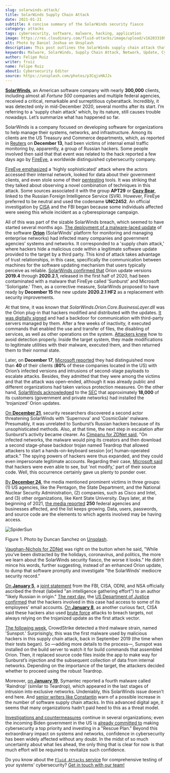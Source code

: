 ```yaml
---
slug: solarwinds-attack/
title: SolarWinds Supply Chain Attack
date: 2021-01-21
subtitle: A concise summary of the SolarWinds security fiasco
category: attacks
tags: cybersecurity, software, malware, hacking, application
image: https://res.cloudinary.com/fluid-attacks/image/upload/v1620331098/blog/solarwinds-attack/cover_bvibqb.webp
alt: Photo by Daniel Joshua on Unsplash
description: This post outlines the SolarWinds supply chain attack that has affected multiple companies and federal agencies in recent months.
keywords: Malware, SolarWinds, Supply Chain Attack, Network, Update, Cybersecurity, Hacking, Ethical Hacking, Pentesting
author: Felipe Ruiz
writer: fruiz
name: Felipe Ruiz
about1: Cybersecurity Editor
source: https://unsplash.com/photos/p3CqjxHAJJs
---
```


[**SolarWinds**](https://en.wikipedia.org/wiki/SolarWinds), an American
software company with nearly **300,000** clients, including almost all
*Fortune 500* companies and multiple federal agencies, received a
critical, remarkable and surreptitious cyberattack. Incredibly, it was
detected only in mid-December 2020, several months after its start. I’m
referring to a 'supply chain attack' which, by its nature, still causes
trouble nowadays. Let’s summarize what has happened so far.

SolarWinds is a company focused on developing software for organizations
to help manage their systems, networks, and infrastructure. Among its
clients are the US Treasury and Commerce departments, which, as reported
in
[Reuters](https://www.reuters.com/article/us-usa-cyber-amazon-com-exclsuive-idUSKBN28N0PG)
on **December 13**, had been victims of internal email traffic
monitoring by, apparently, a group of Russian hackers. Some people
involved then said that that event was related to the hack reported a
few days ago by [FireEye](https://www.fireeye.com/), a worldwide
distinguished cybersecurity company.

[FireEye emphasized](https://www.zdnet.com/article/fireeye-one-of-the-worlds-largest-security-firms-discloses-security-breach/)
a 'highly sophisticated' attack
where the actors accessed their internal network,
looked for data about their government clients,
and even stole some of their [pentesting](../../solutions/penetration-testing/)
tools.
It was striking that they talked about
observing a novel combination of techniques
in this attack.
Some sources associated it with the group **APT29**
or [**Cozy Bear**](https://en.wikipedia.org/wiki/Cozy_Bear),
linked to the Russian Foreign Intelligence Service (SVR).
However,
FireEye preferred to be neutral
and used the codename **UNC2452**.
An official investigation by [CISA](https://www.cisa.gov/) and the FBI began
because some individuals affected were seeing this whole incident
as a cyberespionage campaign.

All of this was part of the sizable SolarWinds breach, which seemed to
have started several months ago. [The deployment of a malware-laced
update](https://www.zdnet.com/article/microsoft-fireeye-confirm-solarwinds-supply-chain-attack/)
of the software [**Orion**](https://www.solarwinds.com/solutions/orion)
(SolarWinds' platform for monitoring and managing enterprise networks)
had infected many companies and government agencies' systems and
networks. It corresponded to a 'supply chain attack,' where hackers hide
a malicious code within a legitimate software update provided to the
target by a third party. This kind of attack takes advantage of trust
relationships, in this case, specifically the communication between
machines for the software updating mechanism that users typically
perceive as reliable. [SolarWinds confirmed
that](https://www.zdnet.com/article/microsoft-fireeye-confirm-solarwinds-supply-chain-attack/)
Orion update versions **2019.4** through **2020.2.1**, released in the
first half of 2020, had been contaminated with a malware that FireEye
called 'Sunburst' and Microsoft 'Solorigate.' Then, as a corrective
measure, SolarWinds proposed to have ready by **December 15** the new
update **2020.2.1 HF2** as a replacement with security improvements.

At that time, it was known that
*SolarWinds.Orion.Core.BusinessLayer.dll* was the Orion plug-in that
hackers modified and distributed with the updates. [It was digitally
signed](https://www.csoonline.com/article/3601508/solarwinds-supply-chain-attack-explained-why-organizations-were-not-prepared.html)
and had a backdoor for communication with third-party servers managed by
them. After a few weeks of inactivity, it executed commands that enabled
the use and transfer of files, the disabling of services, as well as
other operations on the system. [Attackers
knew](https://www.csoonline.com/article/3601508/solarwinds-supply-chain-attack-explained-why-organizations-were-not-prepared.html)
how to avoid detection properly. Inside the target system, they made
modifications to legitimate utilities with their malware, executed them,
and then returned them to their normal state.

Later, on **December 17**, [Microsoft
reported](https://blogs.microsoft.com/on-the-issues/2020/12/17/cyberattacks-cybersecurity-solarwinds-fireeye/)
they had distinguished more than **40** of their clients (**80%** of
these companies located in the US) with Orion’s infected versions and
intrusions of second-stage payloads to escalate attacks. Besides, they
admitted that they were among the victims and that the attack was
open-ended, although it was already public and different organizations
had taken various protection measures. On the other hand, [SolarWinds
acknowledged](https://www.zdnet.com/article/microsoft-says-it-identified-40-victims-of-the-solarwinds-hack/)
to the [SEC](https://www.sec.gov/) that approximately **18,000** of its
customers (government and private networks) had installed the
'trojanized' Orion updates.

[On **December
21**](https://www.zdnet.com/article/a-second-hacking-group-has-targeted-solarwinds-systems/),
security researchers discovered a second actor threatening SolarWinds
with 'Supernova' and 'CosmicGale' malware. Presumably, it was unrelated
to Sunburst’s Russian hackers because of its unsophisticated methods.
Also, at that time, the next step in escalation after Sunburst’s
activity became clearer. As [Cimpanu for ZDNet
said](https://www.zdnet.com/article/a-second-hacking-group-has-targeted-solarwinds-systems/),
"On infected networks, the malware would ping its creators and then
download a second stage-phase backdoor trojan named Teardrop that
allowed attackers to start a hands-on-keyboard session \[or\]
human-operated attack." The spying powers of hackers were thus expanded,
and they could even impersonate legitimate accounts. Regarding their
case, [Microsoft
said](https://msrc-blog.microsoft.com/2020/12/31/microsoft-internal-solorigate-investigation-update/)
that hackers were even able to see, but 'not modify,' part of their
source code. Well, this occurrence certainly gave us plenty to ponder
over.

[By **December
24**](https://www.businessinsider.com/solarwinds-hack-explained-government-agencies-cyber-security-2020-12),
the media mentioned prominent victims in three groups: (1) US agencies,
like the Pentagon, the State Department, and the National Nuclear
Security Administration, (2) companies, such as Cisco and Intel, and (3)
other organizations, like Kent State University. Days later, at the
beginning of 2021, [the media
reported](https://www.theverge.com/2021/1/2/22210667/solarwinds-hack-worse-government-microsoft-cybersecurity)
**250** federal agencies and businesses affected, and the list keeps
growing. Data, users, passwords, and source code are the elements to
which agents involved may be having access.

<div class="imgblock">

![SpiderSun](https://res.cloudinary.com/fluid-attacks/image/upload/v1620331098/blog/solarwinds-attack/spidersun_o69dv8.webp)

<div class="title">

Figure 1. Photo by Duncan Sanchez on
[Unsplash](https://unsplash.com/photos/QnT6nCctSz0).

</div>

</div>

[Vaughan-Nichols for
ZDNet](https://www.zdnet.com/article/solarwinds-the-more-we-learn-the-worse-it-looks/)
was right on the button when he said, "While you’ve been distracted by
the holidays, coronavirus, and politics, the more we learn about the
SolarWinds security fiasco, the worse it looks." He didn’t mince his
words, further suggesting, instead of an enhanced Orion update, to dump
that software promptly and investigate "the SolarWinds' mediocre
security record."

[On **January
5**](https://www.zdnet.com/article/us-government-formally-blames-russia-for-solarwinds-hack/),
a [joint
statement](https://www.cisa.gov/news/2021/01/05/joint-statement-federal-bureau-investigation-fbi-cybersecurity-and-infrastructure)
from the FBI, CISA, ODNI, and NSA officially ascribed the threat
(labeled "an intelligence gathering effort") to an author "likely
Russian in origin." [The next
day](https://www.zdnet.com/article/solarwinds-fallout-doj-says-hackers-accessed-its-microsoft-o365-email-server/),
the [US Department of Justice
confirmed](https://www.justice.gov/opa/pr/department-justice-statement-solarwinds-update)
that the hackers involved in this case had access to some of its
employees' email accounts. [On **January
8**](https://www.zdnet.com/article/cisa-solarwinds-hackers-also-used-password-guessing-to-breach-targets/),
as another curious fact, CISA said these hackers also used [brute
force](../pass-cracking/) attacks to breach targets, not always relying
on the trojanized update as the first attack vector.

[The following
week](https://www.zdnet.com/article/third-malware-strain-discovered-in-solarwinds-supply-chain-attack/),
CrowdStrike detected a third malware strain, named 'Sunspot.'
Surprisingly, this was the first malware used by malicious hackers in
this supply chain attack, back in September 2019 (the time when their
tests began). So —adding more details to the process—, Sunspot was
installed on the build server to watch it for build commands that
assembled Orion. Then, it replaced source code files inside the app to
make way for Sunburst’s injection and the subsequent collection of data
from internal networks. Depending on the importance of the target, the
attackers decided whether to proceed using the robust Teardrop.

Moreover, [on **January
19**](https://www.zdnet.com/article/fourth-malware-strain-discovered-in-solarwinds-incident/),
Symantec reported a fourth malware called 'Raindrop' (similar to
Teardrop), which appeared in the last stages of intrusion into exclusive
networks. Undeniably, this SolarWinds issue doesn’t end here. And
[senior writers like
Constantin](https://www.csoonline.com/article/3601508/solarwinds-supply-chain-attack-explained-why-organizations-were-not-prepared.html)
warn of a possible increase in the number of software supply chain
attacks. In this advanced digital age, it seems that many organizations
hadn’t paid heed to this as a threat model.

[Investigations and
countermeasures](https://www.zdnet.com/article/fireeye-releases-tool-for-auditing-networks-for-techniques-used-by-solarwinds-hackers/)
continue in several organizations; even the incoming Biden government in
the US is [already committed
to](https://www.csoonline.com/article/3603519/solarwinds-hack-is-quickly-reshaping-congress-s-cybersecurity-agenda.html)
making cybersecurity a top priority and investing in a "Rescue Plan."
Beyond this extraordinary impact on systems and networks, confidence in
cybersecurity has been widely affected without any doubt. In the midst
of so much uncertainty about what lies ahead, the only thing that is
clear for now is that much effort will be required to revitalize such
confidence.

Do you know about the [`Fluid Attacks`
service](../../services/continuous-hacking/) for comprehensive testing
of your systems' cybersecurity? [Get in touch with our
team\!](../../contact-us/)
